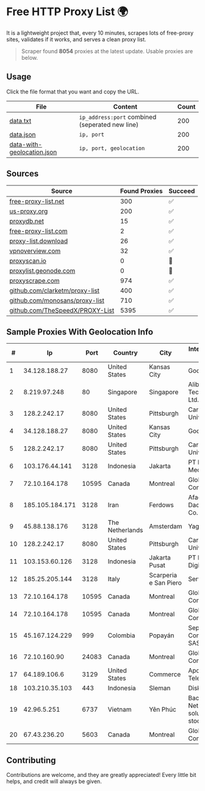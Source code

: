 
# Free HTTP Proxy List 🌍

It is a lightweight project that, every 10 minutes, scrapes lots of free-proxy sites, validates if it works, and serves a clean proxy list.


> Scraper found **8054** proxies at the latest update. Usable proxies are below.

## Usage

Click the file format that you want and copy the URL.


|File|Content|Count|
|----|-------|-----|
|[data.txt](https://raw.githubusercontent.com/themiralay/Proxy-List-World/master/data.txt)|`ip_address:port` combined (seperated new line)|200|
|[data.json](https://raw.githubusercontent.com/themiralay/Proxy-List-World/master/data.json)|`ip, port`|200|
|[data-with-geolocation.json](https://raw.githubusercontent.com/themiralay/Proxy-List-World/master/data-with-geolocation.json)|`ip, port, geolocation`|200|

## Sources

|Source|Found Proxies|Succeed|
|------|-------------|-------|
|[free-proxy-list.net](https://free-proxy-list.net)|300|✅|
|[us-proxy.org](https://www.us-proxy.org)|200|✅|
|[proxydb.net](http://proxydb.net)|15|✅|
|[free-proxy-list.com](https://free-proxy-list.com/?page=&port=&type%5B%5D=http&type%5B%5D=https&up_time=0&search=Search)|2|✅|
|[proxy-list.download](https://www.proxy-list.download/HTTP)|26|✅|
|[vpnoverview.com](https://vpnoverview.com/privacy/anonymous-browsing/free-proxy-servers)|32|✅|
|[proxyscan.io](https://www.proxyscan.io)|0|🚫|
|[proxylist.geonode.com](https://proxylist.geonode.com/api/proxy-list?limit=300&page=1&sort_by=lastChecked&sort_type=desc&protocols=http,https)|0|🚫|
|[proxyscrape.com](https://api.proxyscrape.com/v2/?request=displayproxies&protocol=http&timeout=10000&country=all&ssl=all&anonymity=all)|974|✅|
|[github.com/clarketm/proxy-list](https://raw.githubusercontent.com/clarketm/proxy-list/master/proxy-list-raw.txt)|400|✅|
|[github.com/monosans/proxy-list](https://raw.githubusercontent.com/monosans/proxy-list/main/proxies/http.txt)|710|✅|
|[github.com/TheSpeedX/PROXY-List](https://raw.githubusercontent.com/TheSpeedX/PROXY-List/master/http.txt)|5395|✅|


## Sample Proxies With Geolocation Info

|#|Ip|Port|Country|City|Internet Service Provider|
|-|--|----|-------|----|-------------------------|
|1|34.128.188.27|8080|United States|Kansas City|Google LLC|
|2|8.219.97.248|80|Singapore|Singapore|Alibaba (US) Technology Co., Ltd.|
|3|128.2.242.17|8080|United States|Pittsburgh|Carnegie Mellon University|
|4|34.128.188.27|8080|United States|Kansas City|Google LLC|
|5|128.2.242.17|8080|United States|Pittsburgh|Carnegie Mellon University|
|6|103.176.44.141|3128|Indonesia|Jakarta|PT Era Digital Media|
|7|72.10.164.178|10595|Canada|Montreal|GloboTech Communications|
|8|185.105.184.171|3128|Iran|Ferdows|Afagh Andish Dadeh Pardis Co. Ltd|
|9|45.88.138.176|3128|The Netherlands|Amsterdam|Yaglom Labs Ltd|
|10|128.2.242.17|8080|United States|Pittsburgh|Carnegie Mellon University|
|11|103.153.60.126|3128|Indonesia|Jakarta Pusat|PT Era Awan Digital|
|12|185.25.205.144|3128|Italy|Scarperia e San Piero|Servereasy Italy|
|13|72.10.164.178|10595|Canada|Montreal|GloboTech Communications|
|14|72.10.164.178|10595|Canada|Montreal|GloboTech Communications|
|15|45.167.124.229|999|Colombia|Popayán|Sepcom Comunicaciones SAS|
|16|72.10.160.90|24083|Canada|Montreal|GloboTech Communications|
|17|64.189.106.6|3129|United States|Commerce|Apogee Telecom Inc.|
|18|103.210.35.103|443|Indonesia|Sleman|Diskominfo DIY|
|19|42.96.5.251|6737|Vietnam|Yên Phúc|Bach Kim Network solutions Join stock company|
|20|67.43.236.20|5603|Canada|Montreal|GloboTech Communications|



## Contributing

Contributions are welcome, and they are greatly appreciated! Every
little bit helps, and credit will always be given.

